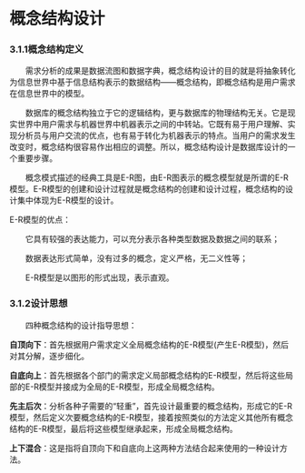 # 概念结构设计

### 3.1.1概念结构定义

　　需求分析的成果是数据流图和数据字典，概念结构设计的目的就是将抽象转化为信息世界中基于信息结构表示的数据结构——概念结构，即概念结构是用户需求在信息世界中的模型。

　　数据库的概念结构独立于它的逻辑结构，更与数据库的物理结构无关。它是现实世界中用户需求与机器世界中机器表示之间的中转站。它既有易于用户理解、实现分析员与用户交流的优点，也有易于转化为机器表示的特点。当用户的需求发生改变时，概念结构很容易作出相应的调整。所以，概念结构设计是数据库设计的一个重要步骤。

　　概念模式描述的经典工具是E-R图，由E-R图表示的概念模型就是所谓的E-R模型。E-R模型的创建和设计过程就是概念结构的创建和设计过程，概念结构的设计集中体现为E-R模型的设计。

E-R模型的优点：

　　它具有较强的表达能力，可以充分表示各种类型数据及数据之间的联系；

　　数据表达形式简单，没有过多的概念，定义严格，无二义性等；

　　E-R模型是以图形的形式出现，表示直观。

 

 

### 3.1.2设计思想

　　四种概念结构的设计指导思想：

**自顶向下**：首先根据用户需求定义全局概念结构的E-R模型(产生E-R模型)，然后对其分解，逐步细化。

**自底向上**：首先根据各个部门的需求定义局部概念结构的E-R模型，然后将这些局部的E-R模型并接成为全局的E-R模型，形成全局概念结构。

**先主后次**：分析各种子需要的“轻重”，首先设计最重要的概念结构，形成它的E-R模型，然后定义次要概念结构的E-R模型，接着按照类似的方法定义其他所有概念结构的E-R模型，最后将这些模型继承起来，形成全局概念结构。

**上下混合**：这是指将自顶向下和自底向上这两种方法结合起来使用的一种设计方法。

 

 

 

 